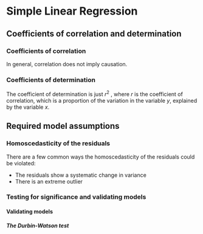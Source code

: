 # Simple Linear Regression

## Coefficients of correlation and determination

### Coefficients of correlation

In general, correlation does not imply causation.

### Coefficients of determination

The coefficient of determination is just $r^2$ , where $r$ is the coefficient of correlation, which is a proportion of the variation in the variable $y$, explained by the variable $x$.

## Required model assumptions

### Homoscedasticity of the residuals

There are a few common ways the homoscedasticity of the residuals could be violated:

- The residuals show a systematic change in variance
- There is an extreme outlier

### Testing for significance and validating models

#### Validating models

##### The Durbin-Watson test
